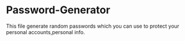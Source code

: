 # Password-Generator
This file generate random passwords which you can use to protect your personal accounts,personal info.
